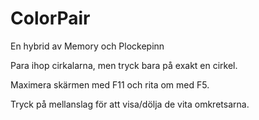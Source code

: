 # ColorPair

En hybrid av Memory och Plockepinn

Para ihop cirkalarna, men tryck bara på exakt en cirkel.

Maximera skärmen med F11 och rita om med F5.

Tryck på mellanslag för att visa/dölja de vita omkretsarna.
